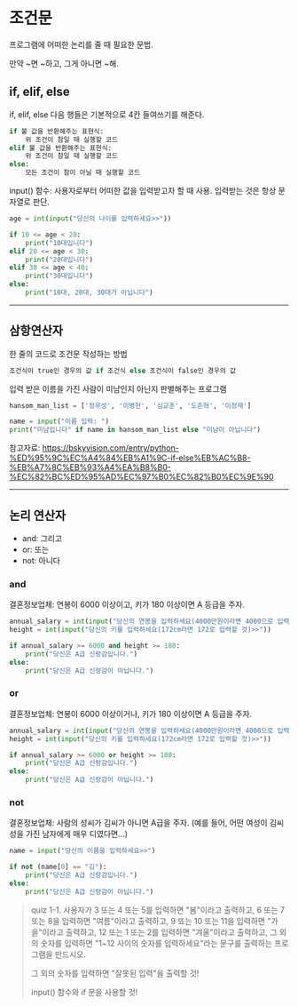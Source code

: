 # 조건문

프로그램에 어떠한 논리를 줄 때 필요한 문법.

만약 ~면 ~하고, 그게 아니면 ~해.

## if, elif, else

if, elif, else 다음 행들은 기본적으로 4칸 들여쓰기를 해준다.

```python
if 불 값을 반환해주는 표현식:
    위 조건이 참일 때 실행할 코드
elif 불 값을 반환해주는 표현식:
    위 조건이 참일 때 실행할 코드
else:
    모든 조건이 참이 아닐 때 실행할 코드  
```

input() 함수: 사용자로부터 어떠한 값을 입력받고자 할 때 사용. 입력받는 것은 항상 문자열로 판단.

```python
age = int(input("당신의 나이를 입력하세요>>"))

if 10 <= age < 20:
    print("10대입니다")
elif 20 <= age < 30:
    print("20대입니다")
elif 30 <= age < 40:
    print("30대입니다")
else:
    print("10대, 20대, 30대가 아닙니다") 
```

---

## 삼항연산자

한 줄의 코드로 조건문 작성하는 방법

```python
조건식이 true인 경우의 값 if 조건식 else 조건식이 false인 경우의 값
```

입력 받은 이름을 가진 사람이 미남인지 아닌지 판별해주는 프로그램

```python
hansom_man_list = ['정우성', '이병헌', '심교훈', '도준혁', '이정재']

name = input("이름 입력: ")
print("미남입니다" if name in hansom_man_list else "미남이 아닙니다")
```

참고자료: <https://bskyvision.com/entry/python-%ED%95%9C%EC%A4%84%EB%A1%9C-if-else%EB%AC%B8-%EB%A7%8C%EB%93%A4%EA%B8%B0-%EC%82%BC%ED%95%AD%EC%97%B0%EC%82%B0%EC%9E%90>

---

## 논리 연산자

- and: 그리고
- or: 또는
- not: 아니다

### and

결혼정보업체: 연봉이 6000 이상이고, 키가 180 이상이면 A 등급을 주자.

```python
annual_salary = int(input("당신의 연봉을 입력하세요(4000만원이라면 4000으로 입력할 것)>>"))
height = int(input("당신의 키를 입력하세요(172cm라면 172로 입력할 것)>>"))

if annual_salary >= 6000 and height >= 180:
    print("당신은 A급 신랑감입니다.")
else:
    print("당신은 A급 신랑감이 아닙니다.")
```

### or

결혼정보업체: 연봉이 6000 이상이거나, 키가 180 이상이면 A 등급을 주자.

```python
annual_salary = int(input("당신의 연봉을 입력하세요(4000만원이라면 4000으로 입력할 것)>>"))
height = int(input("당신의 키를 입력하세요(172cm라면 172로 입력할 것)>>"))

if annual_salary >= 6000 or height >= 180:
    print("당신은 A급 신랑감입니다.")
else:
    print("당신은 A급 신랑감이 아닙니다.")
```

### not

결혼정보업체: 사람의 성씨가 김씨가 아니면 A급을 주자. (예를 들어, 어떤 여성이 김씨 성을 가진 남자에게 매우 디였다면...)

```python
name = input("당신의 이름을 입력하세요>>")

if not (name[0] == "김"):
    print("당신은 A급 신랑감입니다.")
else:
    print("당신은 A급 신랑감이 아닙니다.")
```

> quiz 1-1. 사용자가 3 또는 4 또는 5를 입력하면 "봄"이라고 출력하고, 6 또는 7 또는 8을 입력하면 "여름"이라고 출력하고, 9 뚀는 10 또는 11을 입력하면 "가을"이라고 출력하고, 12 또는 1 또는 2를 입력하면 "겨울"이라고 출력하고, 그 외의 숫자를 입력하면 "1~12 사이의 숫자를 입력하세요"라는 문구를 출력하는 프로그램을 만드시오.
>
> 그 외의 숫자를 입력하면 "잘못된 입력"을 출력할 것!
>
> input() 함수와 if 문을 사용할 것!
